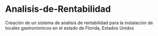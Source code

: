 # Analisis-de-Rentabilidad

Creación de un sistema de analisis de rentabilidad para la instalación de locales gastronómicos en el estado de Florida, Estados Unidos
